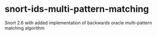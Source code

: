 # snort-ids-multi-pattern-matching
Snort 2.6 with added implementation of backwards oracle multi-pattern matching algorithm
